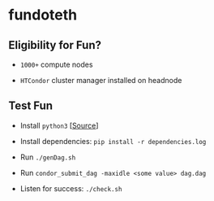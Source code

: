 # fundoteth

## Eligibility for Fun?

- `1000+` compute nodes

- `HTCondor` cluster manager installed on headnode

## Test Fun

- Install `python3` [[Source](https://www.python.org/downloads/)]

- Install dependencies: `pip install -r dependencies.log`

- Run `./genDag.sh`

- Run `condor_submit_dag -maxidle <some value> dag.dag`

- Listen for success: `./check.sh`
